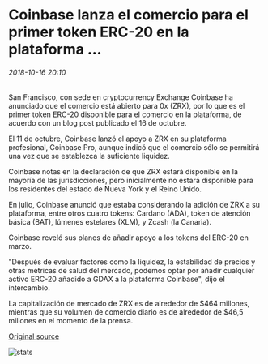 # Coinbase lanza el comercio para el primer token ERC-20 en la plataforma ...

###### 2018-10-16 20:10

San Francisco, con sede en cryptocurrency Exchange Coinbase ha anunciado que el comercio está abierto para 0x (ZRX), por lo que es el primer token ERC-20 disponible para el comercio en la plataforma, de acuerdo con un blog post publicado el 16 de octubre.

El 11 de octubre, Coinbase lanzó el apoyo a ZRX en su plataforma profesional, Coinbase Pro, aunque indicó que el comercio sólo se permitirá una vez que se establezca la suficiente liquidez.

Coinbase notas en la declaración de que ZRX estará disponible en la mayoría de las jurisdicciones, pero inicialmente no estará disponible para los residentes del estado de Nueva York y el Reino Unido.

En julio, Coinbase anunció que estaba considerando la adición de ZRX a su plataforma, entre otros cuatro tokens: Cardano (ADA), token de atención básica (BAT), lúmenes estelares (XLM), y Zcash (la Canaria).

Coinbase reveló sus planes de añadir apoyo a los tokens del ERC-20 en marzo.

"Después de evaluar factores como la liquidez, la estabilidad de precios y otras métricas de salud del mercado, podemos optar por añadir cualquier activo ERC-20 añadido a GDAX a la plataforma Coinbase", dijo el intercambio.

La capitalización de mercado de ZRX es de alrededor de $464 millones, mientras que su volumen de comercio diario es de alrededor de $46,5 millones en el momento de la prensa.

[Original source](https://cointelegraph.com/news/coinbase-launches-trading-for-first-erc-20-token-on-platform)

![stats](https://c.statcounter.com/11760860/0/a89fa40b/1/ "stats")